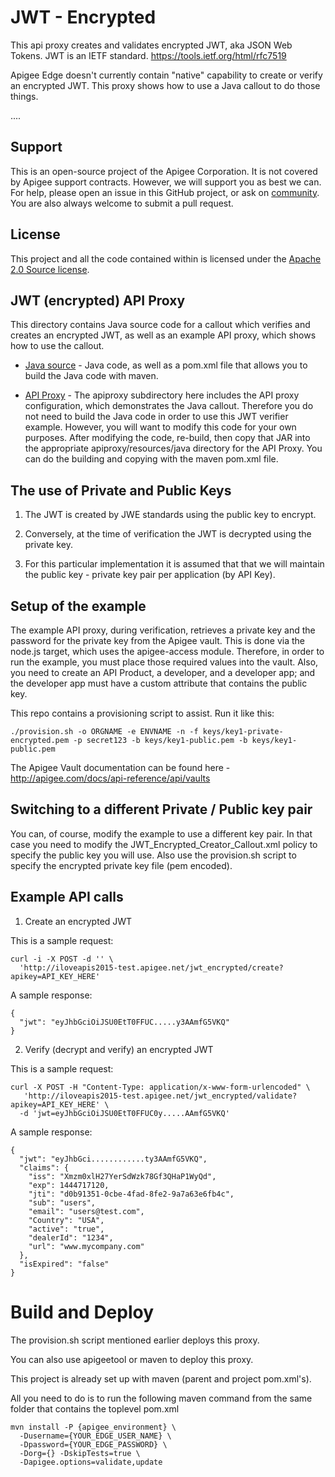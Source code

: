 # JWT - Encrypted

This api proxy creates and validates encrypted JWT, aka JSON Web Tokens.
JWT is an IETF standard.
https://tools.ietf.org/html/rfc7519


Apigee Edge doesn't currently contain "native" capability to create or
verify an encrypted JWT.  This proxy shows how to use a Java callout to do those
things.

....


## Support

This is an open-source project of the Apigee Corporation. It is not covered by Apigee support contracts. However, we will support you as best we can. For help, please open an issue in this GitHub project, or ask on [community](https://community.apigee.com). You are also always welcome to submit a pull request.

## License

This project and all the code contained within is licensed under the [Apache 2.0 Source license](../LICENSE).


## JWT (encrypted) API Proxy

This directory contains Java source code for a callout which verifies and creates an encrypted JWT,
as well as an example API proxy, which shows how to use the callout.


- [Java source](callout) - Java code, as well as a pom.xml file that allows you to build the Java code with maven.

- [API Proxy](apiproxy) - The apiproxy subdirectory here includes the API proxy configuration, which demonstrates the Java callout. Therefore you do not need to build the Java code in order to use this JWT verifier example. However, you will want to modify this code for your own purposes. After modifying the code, re-build, then copy that JAR into the appropriate apiproxy/resources/java directory for the API Proxy.  You can do the building and copying with the maven pom.xml file. 


## The use of Private and Public Keys

1) The JWT is created by JWE standards using the public key to encrypt. 

2) Conversely, at the time of verification the JWT is decrypted using the private key.

3) For this particular implementation it is assumed that that we will maintain the public key - private key pair per application (by API Key).


## Setup of the example

The example API proxy, during verification, retrieves a private key and the password for the private key from the Apigee vault. This is done via the node.js target, which uses the apigee-access module. Therefore, in order to run the example, you must place those required values into the vault. Also, you need to create an API Product, a developer, and a developer app; and the developer app must have a custom attribute that contains the public key. 

This repo contains a provisioning script to assist. Run it like this: 

```
./provision.sh -o ORGNAME -e ENVNAME -n -f keys/key1-private-encrypted.pem -p secret123 -b keys/key1-public.pem -b keys/key1-public.pem  
```

The Apigee Vault documentation can be found here - http://apigee.com/docs/api-reference/api/vaults


## Switching to a different Private / Public key pair

You can, of course, modify the example to use a different key pair. In that case you need to modify the JWT_Encrypted_Creator_Callout.xml policy to specify the public key you will use.  Also use the provision.sh script to specify the encrypted private key file (pem encoded). 


## Example API calls 

1) Create an encrypted JWT 

This is a sample request: 

```
curl -i -X POST -d '' \
  'http://iloveapis2015-test.apigee.net/jwt_encrypted/create?apikey=API_KEY_HERE'
```


A sample response:
 
```
{
  "jwt": "eyJhbGciOiJSU0EtT0FFUC.....y3AAmfG5VKQ"
}
```

2) Verify (decrypt and verify) an encrypted JWT

This is a sample request: 

```
curl -X POST -H "Content-Type: application/x-www-form-urlencoded" \
   'http://iloveapis2015-test.apigee.net/jwt_encrypted/validate?apikey=API_KEY_HERE' \
  -d 'jwt=eyJhbGciOiJSU0EtT0FFUC0y.....AAmfG5VKQ' 
```


A sample response:

```
{
  "jwt": "eyJhbGci............ty3AAmfG5VKQ",
  "claims": {
    "iss": "Xmzm0xlH27YerSdWzk78Gf3QHaP1WyQd",
    "exp": 1444717120,
    "jti": "d0b91351-0cbe-4fad-8fe2-9a7a63e6fb4c",
    "sub": "users",
    "email": "users@test.com",
    "Country": "USA",
    "active": "true",
    "dealerId": "1234",
    "url": "www.mycompany.com"
  },
  "isExpired": "false"
}
```


# Build and Deploy 

The provision.sh script mentioned earlier deploys this proxy. 

You can also use apigeetool or maven to deploy this proxy.

This project is already set up with maven (parent and project pom.xml's).

All you need to do is to run the following maven command from the same folder that contains the toplevel pom.xml 

```
mvn install -P {apigee_environment} \
  -Dusername={YOUR_EDGE_USER_NAME} \
  -Dpassword={YOUR_EDGE_PASSWORD} \
  -Dorg={} -DskipTests=true \
  -Dapigee.options=validate,update
```



